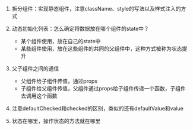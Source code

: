 1. 拆分组件：实现静态组件，注意className、style的写法以及样式注入的方式

2. 动态初始化列表：怎么确定将数据放在哪个组件的state中？
    
    * 某个组件使用，放在自己的state中
    * 某些组件使用，放在这些组件的共同的父组件中，这种方式被称为状态提升

3. 父子组件之间的通信

    * 父组件给子组件传值，通过props
    * 子组件给父组件传值，父组件通过props给子组件传递一个函数，子组件去调用这个函数

4. 注意defaultChecked和checked的区别，类似的还有defaultValue和value

5. 状态在哪里，操作状态的方法就在哪里